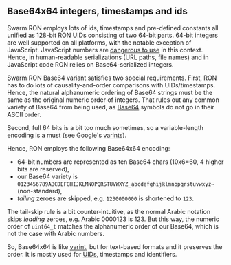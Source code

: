 ## Base64x64 integers, timestamps and ids

Swarm RON employs lots of ids, timestamps and pre-defined constants all unified as 128-bit RON UIDs consisting of two 64-bit parts.
64-bit integers are well supported on all platforms, with the notable exception of JavaScript. JavaScript numbers are [dangerous to use][snowflake] in this context.
Hence, in human-readable serializations (URL paths, file names) and in JavaScript code RON relies on Base64-serialized integers.

Swarm RON Base64 variant satisfies two special requirements.
First, RON has to do lots of causality-and-order comparisons with UIDs/timestamps.
Hence, the natural alphanumeric ordering of Base64 strings must be the same as the original numeric order of integers.
That rules out any common variety of Base64 from being used, as [Base64][base64] symbols do not go in their ASCII order.

Second, full 64 bits is a bit too much sometimes, so a variable-length encoding is a must (see Google's [varints][varint]).

Hence, RON employs the following Base64x64 encoding:

* 64-bit numbers are represented as ten Base64 chars (10x6=60, 4 higher bits are reserved),
* our Base64 variety is `0123456789ABCDEFGHIJKLMNOPQRSTUVWXYZ_abcdefghijklmnopqrstuvwxyz~` (non-standard),
* *tailing* zeroes are skipped, e.g. `1230000000` is shortened to `123`.

The tail-skip rule is a bit counter-intuitive, as the normal Arabic notation skips *leading* zeroes, e.g. Arabic 0000123 is 123.
But this way, the numeric order of `uint64_t` matches the alphanumeric order of our Base64, which is not the case with Arabic numbers.

So, Base64x64 is like [varint][varint], but for text-based formats and it preserves the order.  It is mostly used for [UIDs](uid.md), timestamps and identifiers.

[varint]: https://developers.google.com/protocol-buffers/docs/encoding#varints
[snowflake]: https://dev.twitter.com/overview/api/twitter-ids-json-and-snowflake
[hybrid]: https://www.cse.buffalo.edu/tech-reports/2014-04.pdf
[base64]: https://tools.ietf.org/html/rfc4648#page-5
